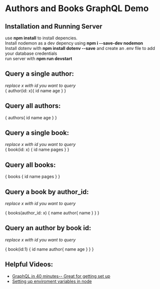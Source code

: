 # Authors and Books GraphQL Demo


## Installation and Running Server
use **npm install** to install depencies. <br>
Install nodemon as a dev depency using **npm i --save-dev nodemon** <br>
Install dotenv with **npm install dotenv --save** and create an .env file to add your database credentials  <br>
run server with **npm run devstart**



## Query a single author:
*replace x with id you want to query* <br>
{ 
  author(id: x){
    id
    name
    age
  }
}

## Query all authors:

{
  authors{
    id
    name
    age
  }
}



## Query a single book:
*replace x with id you want to query* <br>
{
  book(id: x) {
    id
    name
    pages
  }
}


## Query all books:

{
  books {
    id
    name
    pages
  }
}



## Query a book by author_id:
*replace x with id you want to query* <br>

{
  books(author_id: x)
  {
    name
    author{
      name
    }
  }
}


## Query an author by book id:
*replace x with id you want to query* <br>

{
    book(id:1) {
      id
    	name
    	author{
        name 
        age
      }
    }
  }
  
  
 ## Helpful Videos:
- [GraphQL in 40 minutes-- Great for getting set up](https://www.youtube.com/watch?v=ZQL7tL2S0oQ&t=918s) <br>
- [Setting up enviroment variables in node](https://www.youtube.com/watch?v=xc7UduoAh-0)
